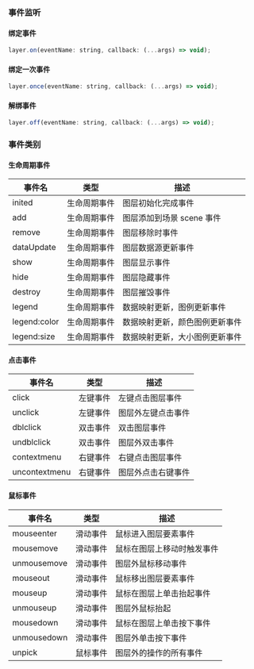 ### 事件监听

#### 绑定事件

```js
layer.on(eventName: string, callback: (...args) => void);
```

#### 绑定一次事件

```js
layer.once(eventName: string, callback: (...args) => void);
```

#### 解绑事件

```js
layer.off(eventName: string, callback: (...args) => void);
```

### 事件类别

#### 生命周期事件

| 事件名        | 类型         | 描述                           |
| ------------- | ------------ | ------------------------------ |
| inited        | 生命周期事件 | 图层初始化完成事件             |
| add           | 生命周期事件 | 图层添加到场景 scene 事件      |
| remove        | 生命周期事件 | 图层移除时事件                 |
| dataUpdate    | 生命周期事件 | 图层数据源更新事件             |
| show          | 生命周期事件 | 图层显示事件                   |
| hide          | 生命周期事件 | 图层隐藏事件                   |
| destroy       | 生命周期事件 | 图层摧毁事件                   |
| legend        | 生命周期事件 | 数据映射更新，图例更新事件     |
| legend\:color | 生命周期事件 | 数据映射更新，颜色图例更新事件 |
| legend\:size  | 生命周期事件 | 数据映射更新，大小图例更新事件 |

#### 点击事件

| 事件名        | 类型     | 描述               |
| ------------- | -------- | ------------------ |
| click         | 左键事件 | 左键点击图层事件   |
| unclick       | 左键事件 | 图层外左键点击事件 |
| dblclick      | 双击事件 | 双击图层事件       |
| undblclick    | 双击事件 | 图层外双击事件     |
| contextmenu   | 右键事件 | 右键点击图层事件   |
| uncontextmenu | 右键事件 | 图层外点击右键事件 |

#### 鼠标事件

| 事件名      | 类型     | 描述                       |
| ----------- | -------- | -------------------------- |
| mouseenter  | 滑动事件 | 鼠标进入图层要素事件       |
| mousemove   | 滑动事件 | 鼠标在图层上移动时触发事件 |
| unmousemove | 滑动事件 | 图层外鼠标移动事件         |
| mouseout    | 滑动事件 | 鼠标移出图层要素事件       |
| mouseup     | 滑动事件 | 鼠标在图层上单击抬起事件   |
| unmouseup   | 滑动事件 | 图层外鼠标抬起             |
| mousedown   | 滑动事件 | 鼠标在图层上单击按下事件   |
| unmousedown | 滑动事件 | 图层外单击按下事件         |
| unpick      | 鼠标事件 | 图层外的操作的所有事件     |

